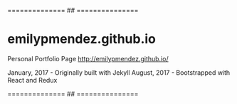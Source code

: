 ============== ## ===============
# emilypmendez.github.io
Personal Portfolio Page
http://emilypmendez.github.io/

January, 2017 - Originally built with Jekyll
August, 2017 - Bootstrapped with React and Redux

============== ## ===============
